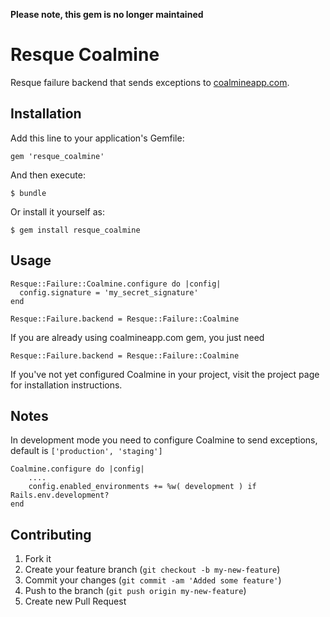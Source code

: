 **Please note, this gem is no longer maintained**

# Resque Coalmine

Resque failure backend that sends exceptions to [coalmineapp.com](http://coalmineapp.com).

## Installation

Add this line to your application's Gemfile:

    gem 'resque_coalmine'

And then execute:

    $ bundle

Or install it yourself as:

    $ gem install resque_coalmine

## Usage

    Resque::Failure::Coalmine.configure do |config|
      config.signature = 'my_secret_signature'
    end

    Resque::Failure.backend = Resque::Failure::Coalmine

If you are already using coalmineapp.com gem, you just need

    Resque::Failure.backend = Resque::Failure::Coalmine

If you've not yet configured Coalmine in your project, visit the project page for installation instructions.

## Notes

In development mode you need to configure Coalmine to send exceptions, default is `['production', 'staging']`

    Coalmine.configure do |config|
        ....
        config.enabled_environments += %w( development ) if Rails.env.development?
    end

## Contributing

1. Fork it
2. Create your feature branch (`git checkout -b my-new-feature`)
3. Commit your changes (`git commit -am 'Added some feature'`)
4. Push to the branch (`git push origin my-new-feature`)
5. Create new Pull Request
